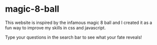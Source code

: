 # magic-8-ball

This website is inspired by the infamous magic 8 ball and I created it as a fun way to improve my skills in css and javascript. 

Type your questions in the search bar to see what your fate reveals!


